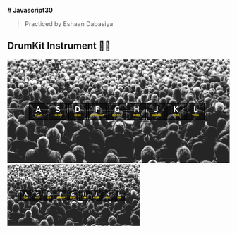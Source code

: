 **# Javascript30**
> Practiced by Eshaan Dabasiya

## DrumKit Instrument :drum::drum:
![alt text](https://github.com/im3dabasia/Javascript30/blob/master/Drum%20Kit/Final%20Output.png)
<img src="https://github.com/im3dabasia/Javascript30/blob/master/Drum%20Kit/Final%20Output.png" width="300">
